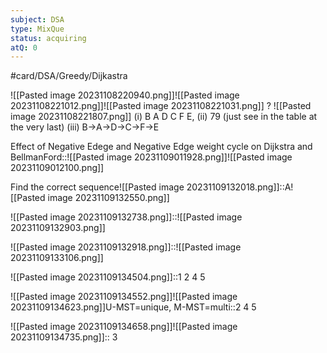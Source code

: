 ```yaml
---
subject: DSA
type: MixQue
status: acquiring
atQ: 0
---
```

#card/DSA/Greedy/Dijkastra


![[Pasted image 20231108220940.png]]![[Pasted image 20231108221012.png]]![[Pasted image 20231108221031.png]]
?
![[Pasted image 20231108221807.png]] (i) B A D C F E,
(ii) 79 (just see in the table at the very last)
(iii) B->A->D->C->F->E <!--SR:!2023-11-27,5,201-->

Effect of Negative Edege and Negative Edge weight cycle on Dijkstra and BellmanFord::![[Pasted image 20231109011928.png]]![[Pasted image 20231109012100.png]] <!--SR:!2023-12-02,10,270-->

Find the correct sequence![[Pasted image 20231109132018.png]]::A![[Pasted image 20231109132550.png]] <!--SR:!2023-12-05,13,270-->


![[Pasted image 20231109132738.png]]::![[Pasted image 20231109132903.png]] <!--SR:!2023-11-30,8,221-->


![[Pasted image 20231109132918.png]]::![[Pasted image 20231109133106.png]] <!--SR:!2023-12-01,9,221-->

![[Pasted image 20231109134504.png]]::1 2 4 5 <!--SR:!2023-12-09,17,290-->

![[Pasted image 20231109134552.png]]![[Pasted image 20231109134623.png]]U-MST=unique, M-MST=multi::2 4 5 <!--SR:!2023-12-06,14,290-->

![[Pasted image 20231109134658.png]]![[Pasted image 20231109134735.png]]:: 3 <!--SR:!2023-12-02,10,270-->